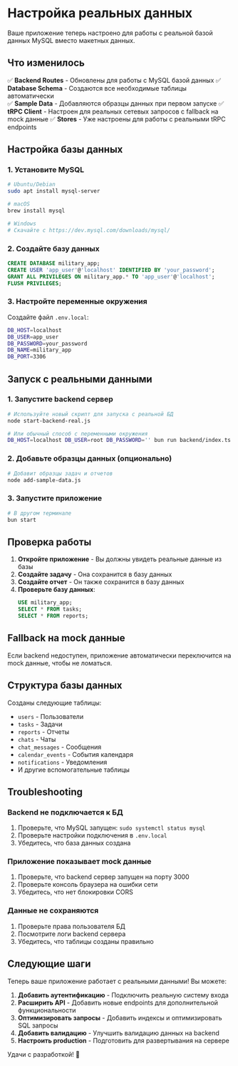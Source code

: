 # Настройка реальных данных

Ваше приложение теперь настроено для работы с реальной базой данных MySQL вместо макетных данных.

## Что изменилось

✅ **Backend Routes** - Обновлены для работы с MySQL базой данных
✅ **Database Schema** - Создаются все необходимые таблицы автоматически  
✅ **Sample Data** - Добавляются образцы данных при первом запуске
✅ **tRPC Client** - Настроен для реальных сетевых запросов с fallback на mock данные
✅ **Stores** - Уже настроены для работы с реальными tRPC endpoints

## Настройка базы данных

### 1. Установите MySQL
```bash
# Ubuntu/Debian
sudo apt install mysql-server

# macOS
brew install mysql

# Windows
# Скачайте с https://dev.mysql.com/downloads/mysql/
```

### 2. Создайте базу данных
```sql
CREATE DATABASE military_app;
CREATE USER 'app_user'@'localhost' IDENTIFIED BY 'your_password';
GRANT ALL PRIVILEGES ON military_app.* TO 'app_user'@'localhost';
FLUSH PRIVILEGES;
```

### 3. Настройте переменные окружения
Создайте файл `.env.local`:
```bash
DB_HOST=localhost
DB_USER=app_user
DB_PASSWORD=your_password
DB_NAME=military_app
DB_PORT=3306
```

## Запуск с реальными данными

### 1. Запустите backend сервер
```bash
# Используйте новый скрипт для запуска с реальной БД
node start-backend-real.js

# Или обычный способ с переменными окружения
DB_HOST=localhost DB_USER=root DB_PASSWORD='' bun run backend/index.ts
```

### 2. Добавьте образцы данных (опционально)
```bash
# Добавит образцы задач и отчетов
node add-sample-data.js
```

### 3. Запустите приложение
```bash
# В другом терминале
bun start
```

## Проверка работы

1. **Откройте приложение** - Вы должны увидеть реальные данные из базы
2. **Создайте задачу** - Она сохранится в базу данных
3. **Создайте отчет** - Он также сохранится в базу данных
4. **Проверьте базу данных**:
   ```sql
   USE military_app;
   SELECT * FROM tasks;
   SELECT * FROM reports;
   ```

## Fallback на mock данные

Если backend недоступен, приложение автоматически переключится на mock данные, чтобы не ломаться.

## Структура базы данных

Созданы следующие таблицы:
- `users` - Пользователи
- `tasks` - Задачи  
- `reports` - Отчеты
- `chats` - Чаты
- `chat_messages` - Сообщения
- `calendar_events` - События календаря
- `notifications` - Уведомления
- И другие вспомогательные таблицы

## Troubleshooting

### Backend не подключается к БД
1. Проверьте, что MySQL запущен: `sudo systemctl status mysql`
2. Проверьте настройки подключения в `.env.local`
3. Убедитесь, что база данных создана

### Приложение показывает mock данные
1. Проверьте, что backend сервер запущен на порту 3000
2. Проверьте консоль браузера на ошибки сети
3. Убедитесь, что нет блокировки CORS

### Данные не сохраняются
1. Проверьте права пользователя БД
2. Посмотрите логи backend сервера
3. Убедитесь, что таблицы созданы правильно

## Следующие шаги

Теперь ваше приложение работает с реальными данными! Вы можете:

1. **Добавить аутентификацию** - Подключить реальную систему входа
2. **Расширить API** - Добавить новые endpoints для дополнительной функциональности  
3. **Оптимизировать запросы** - Добавить индексы и оптимизировать SQL запросы
4. **Добавить валидацию** - Улучшить валидацию данных на backend
5. **Настроить production** - Подготовить для развертывания на сервере

Удачи с разработкой! 🚀